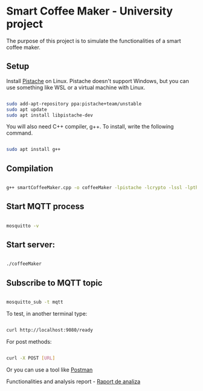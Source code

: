 # Smart Coffee Maker - University project

The purpose of this project is to simulate the functionalities of a smart coffee maker.

## Setup
Install [Pistache](http://pistache.io/) on Linux. Pistache doesn't support Windows, but you can use something like WSL or a virtual machine with Linux.

```bash

sudo add-apt-repository ppa:pistache+team/unstable
sudo apt update
sudo apt install libpistache-dev

```
You will also need C++ compiler, g++. To install, write the following command.

```bash

sudo apt install g++

```

## Compilation

```bash

g++ smartCoffeeMaker.cpp -o coffeeMaker -lpistache -lcrypto -lssl -lpthread -lmosquitto

```

## Start MQTT process

```bash

mosquitto -v

```

## Start server:

```bash

./coffeeMaker

```

## Subscribe to MQTT topic 

```bash

mosquitto_sub -t mqtt

```

To test, in another terminal type:

```bash

curl http://localhost:9080/ready

```

For post methods:

```bash

curl -X POST [URL]

```
Or you can use a tool like [Postman](https://www.postman.com/)

Functionalities and analysis report - [Raport de analiza](https://github.com/AlinaMocanu/Smart-Coffee-Maker---IoT-Project/blob/mainRaport%20de%20analiza.docx)
